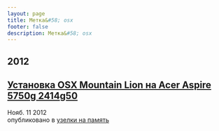 ```yaml
---
layout: page
title: Метка&#58; osx
footer: false
description: Метка&#58; osx
---
```


<div id="blog-archives" class="category">
<h2>2012</h2>

<article>
<h1><a href="/2012/11/11/ustanovka-osx-mountain-lion-na-acer-aspire-5750g-2414g50/index.html">Установка OSX Mountain Lion на Acer Aspire 5750g 2414g50</a></h1>
<time datetime="2012-11-11T00:00:00-06:00" pubdate><span class='month'>Нояб.</span> <span class='day'>11</span> <span class='year'>2012</span></time>
<footer>
<span class="categories">опубликовано в 
<a href='/categories/узелки-на-память/'>узелки на память</a></span>
</footer>
</article>
</div>
